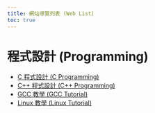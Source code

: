 ```yaml
---
title: 網站導覽列表 (Web List)
toc: true
---
```


# 程式設計 (Programming)

* [C 程式設計 (C Programming)](/C-Tutorial/)
* [C++ 程式設計 (C++ Programming)](/C++-Tutorial/)
* [GCC 教學 (GCC Tutorial)](/GCC-Tutorial/)
* [Linux 教學 (Linux Tutorial)](/Linux-Tutorial/)